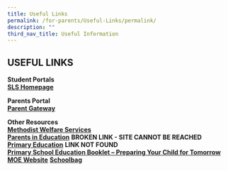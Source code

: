 ```yaml
---
title: Useful Links
permalink: /for-parents/Useful-Links/permalink/
description: ""
third_nav_title: Useful Information
---
```

## USEFUL LINKS

**Student Portals** <br>
**[SLS Homepage](https://vle.learning.moe.edu.sg/login)**

**Parents Portal** <br>
**[Parent Gateway](https://sites.google.com/plvps.edu.sg/plvpsparentsgateway/home)**

**Other Resources** <br>
**[Methodist Welfare Services](https://mws.sg/)** <br>
**[Parents in Education](http://parents-in-education.moe.gov.sg/)** **BROKEN LINK - SITE CANNOT BE REACHED** <br>
**[Primary Education](https://www.moe.gov.sg/page%20not%20found?item=%2feducation%2fprimary%2f&user=extranet%5cAnonymous&site=moe-website)** **LINK NOT FOUND** <br>
**[Primary School Education Booklet – Preparing Your Child for Tomorrow](/files/primary-school-education-booklet.pdf)** <br>
**[MOE Website](https://www.moe.gov.sg/)**
**[Schoolbag](http://schoolbag.sg/)**